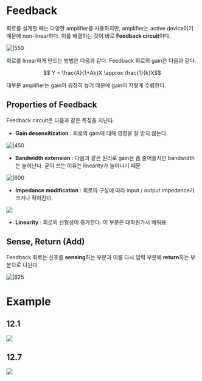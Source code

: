 # Feedback

회로를 설계할 때는 다양한 amplifier를 사용하지만, amplifier는 active device이기 때문에 non-linear하다. 이를 해결하는 것이 바로 **Feedback circuit**이다.

![|550](https://i.imgur.com/3LL1y0N.png)

회로를 linear하게 만드는 방법은 다음과 같다. Feedback 회로의 gain은 다음과 같다.

$$ Y = \frac{A}{1+Ak}X \approx \frac{1}{k}X$$

대부분 amplifier는 gain이 굉장히 높기 때문에 gain이 저렇게 수렴한다.

## Properties of Feedback

Feedback circuit은 다음과 같은 특징을 지닌다.

- **Gain desensitization** : 회로의 gain에 대해 영향을 잘 받지 않는다.

![|450](https://i.imgur.com/nevgQ7T.png)

- **Bandwidth extension** : 다음과 같은 원리로 gain은 좀 줄어들지만 bandwidth는 늘어난다. 굳이 쓰는 이유는 linearity가 늘어나기 때문

![|600](https://i.imgur.com/4hOf1dB.png)

- **Impedance modification** : 회로의 구성에 따라 input / output impedance가 크거나 작아진다.

![](https://i.imgur.com/qDb5mPi.png)

- **Linearity** : 회로의 선형성이 증가한다. 이 부분은 대학원가서 배워용


## Sense, Return (Add)

Feedback 회로는 신호를 **sensing**하는 부분과 이를 다시 입력 부분에 **return**하는 부분으로 나뉜다.

![|625](https://i.imgur.com/rFwN2uK.png)

# Example

## 12.1

![](https://i.imgur.com/F1cpbMl.png)

## 12.7 

![](https://i.imgur.com/1IipWo0.png)

